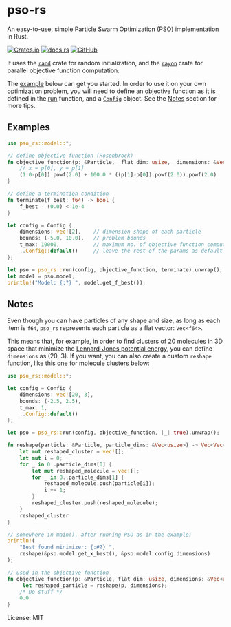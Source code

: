 ﻿# pso-rs

An easy-to-use, simple Particle Swarm Optimization (PSO) implementation in Rust.

[![Crates.io](https://img.shields.io/crates/v/pso_rs?style=for-the-badge)](https://crates.io/crates/pso-rs)
[![docs.rs](https://img.shields.io/docsrs/pso-rs?style=for-the-badge)](https://docs.rs/pso-rs/latest/pso_rs/)
[![GitHub](https://img.shields.io/github/license/czonios/pso-rs?style=for-the-badge)](https://github.com/czonios/pso-rs/blob/master/LICENSE?style=for-the-badge)

It uses the [`rand`](https://crates.io/crates/rand) crate for random initialization, and the [`rayon`](https://crates.io/crates/rayon) crate for parallel objective function computation.

The [example](#examples) below can get you started.
In order to use it on your own optimization problem, you will need to define an objective function as it is defined in the [run](fn.run.html) function, and a [`Config`](model/struct.Config.html) object. See the [Notes](#notes) section for more tips.

## Examples

```rust
use pso_rs::model::*;

// define objective function (Rosenbrock)
fn objective_function(p: &Particle, _flat_dim: usize, _dimensions: &Vec<usize>) -> f64 {
    // x = p[0], y = p[1]
    (1.0-p[0]).powf(2.0) + 100.0 * ((p[1]-p[0]).powf(2.0)).powf(2.0)
}

// define a termination condition
fn terminate(f_best: f64) -> bool {
    f_best - (0.0) < 1e-4
}

let config = Config {
    dimensions: vec![2],    // dimension shape of each particle
    bounds: (-5.0, 10.0),   // problem bounds
    t_max: 10000,           // maximum no. of objective function computations
    ..Config::default()     // leave the rest of the params as default
};

let pso = pso_rs::run(config, objective_function, terminate).unwrap();
let model = pso.model;
println!("Model: {:?} ", model.get_f_best());
```

## Notes

Even though you can have particles of any shape and size, as long as each item is `f64`, `pso_rs` represents each particle as a flat vector: `Vec<f64>`.

This means that, for example, in order to find clusters of 20 molecules in 3D space that minimize the [Lennard-Jones potential energy](https://en.wikipedia.org/wiki/Lennard-Jones_potential), you can define `dimensions` as (20, 3).
If you want, you can also create a custom `reshape` function, like this one for molecule clusters below:

```rust
use pso_rs::model::*;

let config = Config {
    dimensions: vec![20, 3],
    bounds: (-2.5, 2.5),
    t_max: 1,
    ..Config::default()
};

let pso = pso_rs::run(config, objective_function, |_| true).unwrap();

fn reshape(particle: &Particle, particle_dims: &Vec<usize>) -> Vec<Vec<f64>> {
    let mut reshaped_cluster = vec![];
    let mut i = 0;
    for _ in 0..particle_dims[0] {
        let mut reshaped_molecule = vec![];
        for _ in 0..particle_dims[1] {
            reshaped_molecule.push(particle[i]);
            i += 1;
        }
        reshaped_cluster.push(reshaped_molecule);
    }
    reshaped_cluster
}

// somewhere in main(), after running PSO as in the example:
println!(
    "Best found minimizer: {:#?} ",
    reshape(&pso.model.get_x_best(), &pso.model.config.dimensions)
);

// used in the objective function
fn objective_function(p: &Particle, flat_dim: usize, dimensions: &Vec<usize>) -> f64 {
     let reshaped_particle = reshape(p, dimensions);
    /* Do stuff */
    0.0
}
```

License: MIT
